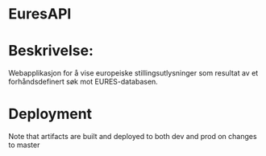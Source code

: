 # EuresAPI

# Beskrivelse: 
Webapplikasjon for å vise europeiske stillingsutlysninger som resultat av et forhåndsdefinert søk mot EURES-databasen.

# Deployment
Note that artifacts are built and deployed to both dev and prod on changes to master

